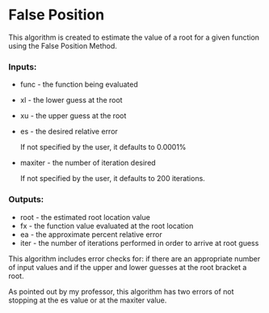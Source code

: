 # False Position

This algorithm is created to estimate the value of a root for a given function using the False Position Method. 

### Inputs:

* func - the function being evaluated
* xl - the lower guess at the root
* xu - the upper guess at the root
* es - the desired relative error

    If not specified by the user, it defaults to 0.0001%  

* maxiter - the number of iteration desired 

   If not specified by the user, it defaults to 200 iterations.   

### Outputs:

* root - the estimated root location value 
* fx - the function value evaluated at the root location 
* ea - the approximate percent relative error 
* iter - the number of iterations performed in order to arrive at root guess 

This algorithm includes error checks for: if there are an appropriate number of input values and if the upper and lower guesses at the root bracket a root.

As pointed out by my professor, this algorithm has two errors of not stopping at the es value or at the maxiter value. 
